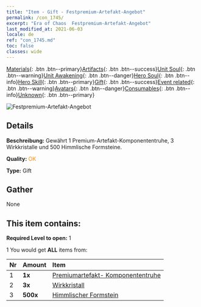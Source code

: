 ```yaml
---
title: "Item - Gift - Festpremium-Artefakt-Angebot"
permalink: /con_1745/
excerpt: "Era of Chaos  Festpremium-Artefakt-Angebot"
last_modified_at: 2021-06-03
locale: de
ref: "con_1745.md"
toc: false
classes: wide
---
```

 [Materials](/ItemsDE/){: .btn .btn--primary}[Artifacts](/ItemsDE/Artifacts/){: .btn .btn--success}[Unit Soul](/ItemsDE/UnitSoul/){: .btn .btn--warning}[Unit Awakening](/ItemsDE/UnitAwakening/){: .btn .btn--danger}[Hero Soul](/ItemsDE/HeroSoul/){: .btn .btn--info}[Hero Skill](/ItemsDE/HeroSkill/){: .btn .btn--primary}[Gift](/ItemsDE/Gift/){: .btn .btn--success}[Event related](/ItemsDE/Events/){: .btn .btn--warning}[Avatars](/ItemsDE/Avatars/){: .btn .btn--danger}[Consumables](/ItemsDE/Consumables/){: .btn .btn--info}[Unknown](/ItemsDE/Unknown/){: .btn .btn--primary}

 ![Festpremium-Artefakt-Angebot](/images/t/i_907048.png)

## Details
 **Beschreibung:** Gewährt 1 Premium-Artefakt-Komponententruhe, 3 Wirkkristalle und 500 Himmlische Formsteine.

 **Quality:** <span style="color: #FF8C00">OK</span>

 **Type:** Gift

## Gather

  None

## This item contains:

 **Required Level to open:** 1

 1 You would get **ALL** items  from:

  | Nr | Amount |     Item    |
  |:---|:-------|:------------|
  | 1 |  **1x** | [Premiumartefakt- Komponententruhe](/ItemsDE/con_1740/) |  | 
  | 2 |  **3x** | [Wirkkristall](/ItemsDE/art_189/) |  | 
  | 3 |  **500x** | [Himmlischer Formstein](/ItemsDE/art_188/) |  | 
